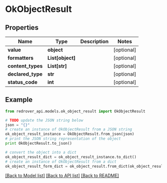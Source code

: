 # OkObjectResult


## Properties

Name | Type | Description | Notes
------------ | ------------- | ------------- | -------------
**value** | **object** |  | [optional] 
**formatters** | **List[object]** |  | [optional] 
**content_types** | **List[str]** |  | [optional] 
**declared_type** | **str** |  | [optional] 
**status_code** | **int** |  | [optional] 

## Example

```python
from redrover_api.models.ok_object_result import OkObjectResult

# TODO update the JSON string below
json = "{}"
# create an instance of OkObjectResult from a JSON string
ok_object_result_instance = OkObjectResult.from_json(json)
# print the JSON string representation of the object
print OkObjectResult.to_json()

# convert the object into a dict
ok_object_result_dict = ok_object_result_instance.to_dict()
# create an instance of OkObjectResult from a dict
ok_object_result_form_dict = ok_object_result.from_dict(ok_object_result_dict)
```
[[Back to Model list]](../README.md#documentation-for-models) [[Back to API list]](../README.md#documentation-for-api-endpoints) [[Back to README]](../README.md)


